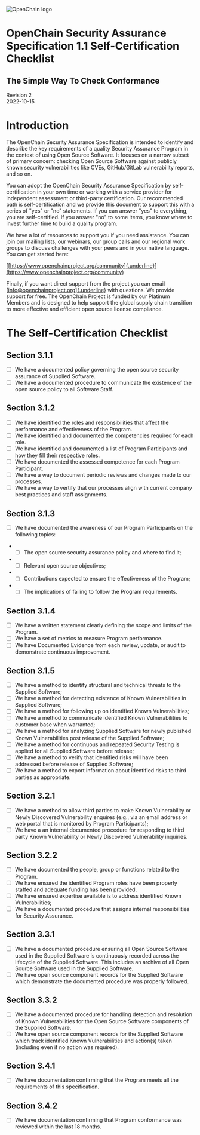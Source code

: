 ![](./media/image1.png "OpenChain logo")

# OpenChain Security Assurance Specification 1.1 Self-Certification Checklist
## The Simple Way To Check Conformance

Revision 2\
2022-10-15

# Introduction

The OpenChain Security Assurance Specification is intended to identify and describe the key requirements of a quality Security Assurance Program in the context of using Open Source Software. It focuses on a narrow subset of primary concern: checking Open Source Software against publicly known security vulnerabilities like CVEs, GitHub/GitLab vulnerability reports, and so on.

You can adopt the OpenChain Security Assurance Specification by self-certification in your own time or working with a service provider for independent assessment or third-party certification. Our recommended path is self-certification and we provide this document to support this with a series of "yes" or "no" statements. If you can answer "yes" to everything, you are self-certified. If you answer "no" to some items, you know where to invest further time to build a quality program.

We have a lot of resources to support you if you need assistance. You can join our mailing lists, our webinars, our group calls and our regional work groups to discuss challenges with your peers and in your native language. You can get started here:

[[https://www.openchainproject.org/community]{.underline}](https://www.openchainproject.org/community)

Finally, if you want direct support from the project you can email
[[info@openchainproject.org]{.underline}](mailto:info@openchainproject.org)
with questions. We provide support for free. The OpenChain Project is funded by our Platinum Members and is designed to help support the global supply chain transition to more effective and efficient open source license compliance.

# The Self-Certification Checklist

## Section 3.1.1

- [ ] We have a documented policy governing the open source security assurance of Supplied Software.
- [ ] We have a documented procedure to communicate the existence of the open source policy to all Software Staff.

## Section 3.1.2

- [ ] We have identified the roles and responsibilities that affect the performance and effectiveness of the Program.
- [ ] We have identified and documented the competencies required for each role.
- [ ] We have identified and documented a list of Program Participants and how they fill their respective roles.
- [ ] We have documented the assessed competence for each Program Participant.
- [ ] We have a way to document periodic reviews and changes made to our processes.
- [ ] We have a way to vertify that our processes align with current company best practices and staff assignments.

## Section 3.1.3

- [ ] We have documented the awareness of our Program Participants on the following topics:

- - [ ] The open source security assurance policy and where to find it;
- - [ ] Relevant open source objectives;
- - [ ] Contributions expected to ensure the effectiveness of the Program;
- - [ ] The implications of failing to follow the Program requirements.

## Section 3.1.4

- [ ] We have a written statement clearly defining the scope and limits of the Program.
- [ ] We have a set of metrics to measure Program performance.
- [ ] We have Documented Evidence from each review, update, or audit to demonstrate continuous improvement.

## Section 3.1.5

- [ ] We have a method to identify structural and technical threats to the Supplied Software;
- [ ] We have a method for detecting existence of Known Vulnerabilities in Supplied Software;
- [ ] We have a method for following up on identified Known Vulnerabilities;
- [ ] We have a method to communicate identified Known Vulnerabilities to customer base when warranted;
- [ ] We have a method for analyzing Supplied Software for newly published Known Vulnerabilities post release of the Supplied Software;
- [ ] We have a method for continuous and repeated Security Testing is applied for all Supplied Software before release;
- [ ] We have a method to verify that identified risks will have been addressed before release of Supplied Software;
- [ ] We have a method to export information about identified risks to third parties as appropriate.

## Section 3.2.1

- [ ] We have a method to allow third parties to make Known Vulnerability or Newly Discovered Vulnerability enquires (e.g., via an email address or web portal that is monitored by Program Participants);
- [ ] We have a an internal documented procedure for responding to third party Known Vulnerability or Newly Discovered Vulnerability inquiries.

## Section 3.2.2

- [ ] We have documented the people, group or functions related to the Program.
- [ ] We have ensured the identified Program roles have been properly staffed and adequate funding has been provided.
- [ ] We have ensured expertise available is to address identified Known Vulnerabilities;
- [ ] We have a documented procedure that assigns internal responsibilities for Security Assurance.

## Section 3.3.1

- [ ] We have a documented procedure ensuring all Open Source Software used in the Supplied Software is continuously recorded across the lifecycle of the Supplied Software. This includes an archive of all Open Source Software used in the Supplied Software.
- [ ] We have open source component records for the Supplied Software which demonstrate the documented procedure was properly followed.

## Section 3.3.2

- [ ] We have a documented procedure for handling detection and resolution of Known Vulnerabilities for the Open Source Software components of the Supplied Software.
- [ ] We have open source component records for the Supplied Software which track identified Known Vulnerabilities and action(s) taken (including even if no action was required).

## Section 3.4.1

- [ ] We have documentation confirming that the Program meets all the requirements of this specification.

## Section 3.4.2

- [ ] We have documentation confirming that Program conformance was reviewed within the last 18 months.
